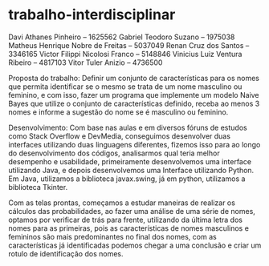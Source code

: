 # trabalho-interdisciplinar
Davi Athanes Pinheiro – 1625562
Gabriel Teodoro Suzano – 1975038
Matheus Henrique Nobre de Freitas – 5037049
Renan Cruz dos Santos – 3346165
Victor Filippi Nicolosi Franco – 5148846
Vinicius Luiz Ventura Ribeiro – 4817103
Vitor Tuler Anizio – 4736500

Proposta do trabalho: Definir um conjunto de características para os nomes que permita identificar se o mesmo se
trata de um nome masculino ou feminino, e com isso, fazer um programa que implemente um modelo Naive Bayes que
utilize o conjunto de características definido, receba ao menos 3 nomes e informe a sugestão do nome se é
masculino ou feminino.

Desenvolvimento: Com base nas aulas e em diversos fóruns de estudos como Stack Overflow e DevMedia, conseguimos
desenvolver duas interfaces utilizando duas linguagens diferentes, fizemos isso para ao longo do desenvolvimento
dos códigos, analisarmos qual teria melhor desempenho e usabilidade, primeiramente desenvolvemos uma interface 
utilizando Java, e depois desenvolvemos uma Interface utilizando Python.
Em Java, utilizamos a biblioteca javax.swing, já em python, utilizamos a biblioteca Tkinter.

Com as telas prontas, começamos a estudar maneiras de realizar os cálculos das probabilidades, ao fazer uma
análise de uma série de nomes, optamos por verificar de trás para frente, utilizando da última letra dos nomes
para as primeiras, pois as características de nomes masculinos e femininos são mais predominantes no final dos
nomes, com as características já identificadas podemos chegar a uma conclusão e criar um rotulo de identificação
dos nomes.
